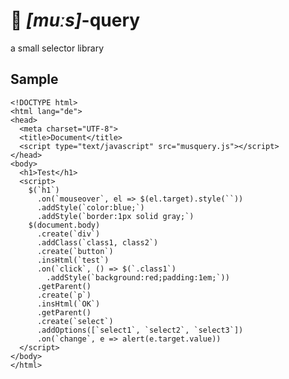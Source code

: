 # 🐁 *[muːs]*-query
a small selector library

## Sample
    <!DOCTYPE html>
    <html lang="de">
    <head>
      <meta charset="UTF-8">
      <title>Document</title>
      <script type="text/javascript" src="musquery.js"></script>
    </head>
    <body>
      <h1>Test</h1>
      <script>
        $(`h1`)
          .on(`mouseover`, el => $(el.target).style(``))
          .addStyle(`color:blue;`)
          .addStyle(`border:1px solid gray;`)
        $(document.body)
          .create(`div`)
          .addClass(`class1, class2`)
          .create(`button`)
          .insHtml(`test`)
          .on(`click`, () => $(`.class1`)
            .addStyle(`background:red;padding:1em;`))
          .getParent()
          .create(`p`)
          .insHtml(`OK`)
          .getParent()
          .create(`select`)
          .addOptions([`select1`, `select2`, `select3`])
          .on(`change`, e => alert(e.target.value))
      </script>
    </body>
    </html>
